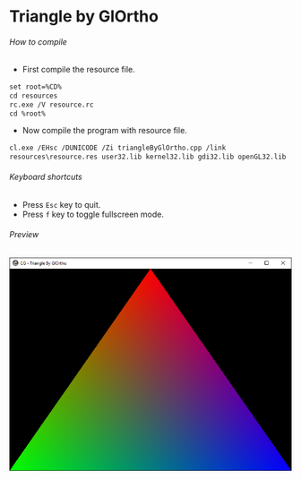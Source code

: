 Triangle by GlOrtho
===================

###### How to compile

- First compile the resource file.

```
set root=%CD%
cd resources
rc.exe /V resource.rc
cd %root%
```

- Now compile the program with resource file.

```
cl.exe /EHsc /DUNICODE /Zi triangleByGlOrtho.cpp /link resources\resource.res user32.lib kernel32.lib gdi32.lib openGL32.lib
```

###### Keyboard shortcuts
- Press ```Esc``` key to quit.
- Press ```f``` key to toggle fullscreen mode.

###### Preview
![triangleByGlOrtho][triangleByGlOrtho-image]

<!-- Image declaration -->

[triangleByGlOrtho-image]: ./preview/triangleByGlOrtho.png "OpenGL Triangle"
